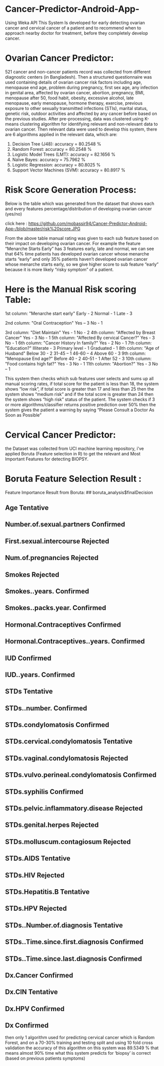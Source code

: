 # Cancer-Predictor-Android-App-
Using Weka API This System Is developed for early detecting ovarian cancer and cervical cancer of a patient and to recommend when to approach nearby doctor for treatment, before they completely develop cancer.

# Ovarian Cancer Predictor:

521 cancer and non-cancer patients record was collected from different diagnostic centers (in Bangladesh). Then a structured questionnaire was used containing details of ovarian cancer risk factors including age, menopause end age, problem during pregnancy, first sex age, any infection in genital area, affected by ovarian cancer, abortion, pregnancy, BMI, menopause after 50, food habit, obesity, excessive alcohol, late menopause, early menopause, hormone therapy, exercise, previous exposure to other sexually transmitted infections (STIs), marital status, genetic risk, outdoor activities and affected by any cancer before based on the previous studies. After pre-processing, data was clustered using K-means clustering algorithm for identifying relevant and non-relevant data to ovarian cancer. Then relevant data were used to develop this system, there are 6 algorithms applied in the relevant data, which are:

1. Decision Tree (J48):  accuracy = 80.2548 %
2. Random Forest:  accuracy = 80.2548 %
3. Logistic Model Trees (LMT):  accuracy = 82.1656 %
4. Naïve Bayes:  accuracy = 75.7962 %
5. Logistic Regression:  accuracy = 80.8025 %
6. Support Vector Machines (SVM):  accuracy = 80.8917 %

# Risk Score Generation Process: 

Below is the table which was generated from the dataset that shows each and every features percentage/distribution of developing ovarian cancer (yes/no)
 
click here : https://github.com/mobassir94/Cancer-Predictor-Android-App-/blob/master/risk%20score.JPG


From the above table manual rating was given to each sub feature based on their impact on developing ovarian cancer.
For example  the feature “Menarche Starts Early” has 3 features early, late and normal, we can see that 64% time patients has developed ovarian cancer whose menarche starts “early” and only 35% patients haven’t developed ovarian cancer whose menarche starts early, so we give higher score to sub feature “early” because it is more likely “risky symptom” of a patient.

# Here is the Manual Risk scoring Table:
1st column: "Menarche start early" 
                       Early - 2
                       Normal - 1
                        Late - 3

2nd column: "Oral Contraception" 
                        Yes – 3 
                        No - 1 

3rd column: "Diet Maintain" 
                        Yes - 1
                         No - 2
4th column: "Affected by Breast Cancer" 
                         Yes - 3
                          No - 1
5th column: "Affected By cervical Cancer?" 
                         Yes - 3 
                          No - 1
6th column: "Cancer History In family?" 
                          Yes - 2
                          No - 1
7th column: "Education?"
                       Illiterate - 3
                       Primary level - 1
                       Graduated - 1
 8th column: "Age of Husband" 
                          Below 30 - 2
                           31-45 – 1 
                          46-60 – 4 
                       Above 60 - 3
9th column: "Menopause End age?" 
                       Before 40 - 2
                       40-51 - 1
                      After 52 - 3
10th column: "Food contains high fat?"
                         Yes - 3
                         No - 1
 11th column: "Abortion?" 
                        Yes - 3
                         No – 1

This system then checks which sub features user selects and sums up all manual scoring rates, if total score for the patient is less than 18, the system shows “low risk”, if total score is greater than 17 and less than 25 then the system shows “medium risk” and if the total score is greater than 24 then the system shows “high risk” status of the patient. 
The system checks if 3 or more algorithms/classifier returns positive prediction over 50% then the system gives the patient a warning by saying “Please Consult a Doctor As Soon as Possible”



# Cervical Cancer Predictor:

the Dataset was collected from UCI machine learning repository, i've applied Boruta (Feature selection in R) to get the relevant and Most Important Features for detecting BIOPSY.

# Boruta Feature Selection Result :

 Feature Importance Result from Boruta:
        ##                                    boruta_analysis$finalDecision
## Age                                                    Tentative
## Number.of.sexual.partners                              Confirmed
## First.sexual.intercourse                                Rejected
## Num.of.pregnancies                                      Rejected
## Smokes                                                  Rejected
## Smokes..years.                                         Confirmed
## Smokes..packs.year.                                    Confirmed
## Hormonal.Contraceptives                                Confirmed
## Hormonal.Contraceptives..years.                        Confirmed
## IUD                                                    Confirmed
## IUD..years.                                            Confirmed
## STDs                                                   Tentative
## STDs..number.                                          Confirmed
## STDs.condylomatosis                                    Confirmed
## STDs.cervical.condylomatosis                           Tentative
## STDs.vaginal.condylomatosis                             Rejected
## STDs.vulvo.perineal.condylomatosis                     Confirmed
## STDs.syphilis                                          Confirmed
## STDs.pelvic.inflammatory.disease                        Rejected
## STDs.genital.herpes                                     Rejected
## STDs.molluscum.contagiosum                              Rejected
## STDs.AIDS                                              Tentative
## STDs.HIV                                                Rejected
## STDs.Hepatitis.B                                       Tentative
## STDs.HPV                                                Rejected
## STDs..Number.of.diagnosis                              Tentative
## STDs..Time.since.first.diagnosis                       Confirmed
## STDs..Time.since.last.diagnosis                        Confirmed
## Dx.Cancer                                              Confirmed
## Dx.CIN                                                 Tentative
## Dx.HPV                                                 Confirmed
## Dx                                                     Confirmed

then only 1 algorithm used for predicting cervical cancer which is Random Forest, and on a 70-30% training and testing split and using 10 fold cross validation the accuracy of this algorithm on this system was 89.5349 % that means almost 90% time what this system predicts for ‘biopsy’ is correct (based on previous patients symptoms)








